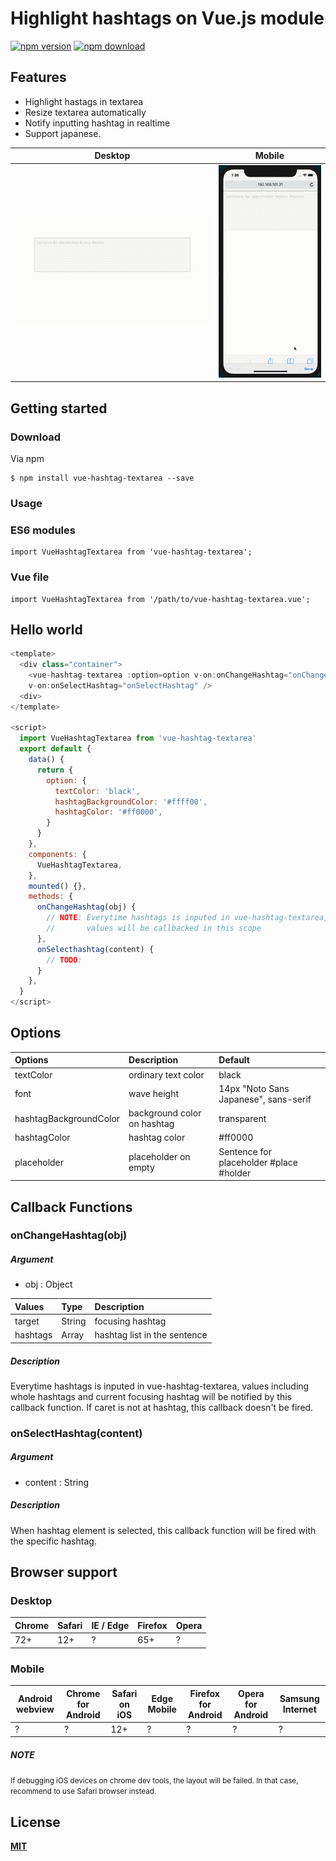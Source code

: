 # Highlight hashtags on Vue.js module

[![npm version](https://img.shields.io/npm/v/vue-hashtag-textarea.svg?style=flat&color=blue)](https://www.npmjs.com/package/vue-hashtag-textarea)
[![npm download](https://img.shields.io/npm/dm/vue-hashtag-textarea.svg?style=flat)](https://www.npmjs.com/package/vue-hashtag-textarea)

## Features
* Highlight hastags in textarea
* Resize textarea automatically
* Notify inputting hashtag in realtime
* Support japanese.

| Desktop | Mobile | 
| --- | --- | 
| ![desktop](./desktop.gif)| ![mobile](./mobile.gif) |



## Getting started
### Download
Via npm

```
$ npm install vue-hashtag-textarea --save
```

### Usage
### ES6 modules
```
import VueHashtagTextarea from 'vue-hashtag-textarea';
```

### Vue file
```
import VueHashtagTextarea from '/path/to/vue-hashtag-textarea.vue';
```

## Hello world
```js
<template>
  <div class="container">
    <vue-hashtag-textarea :option=option v-on:onChangeHashtag="onChangeHashtag"
    v-on:onSelectHashtag="onSelectHashtag" />
  <div>  
</template>

<script>
  import VueHashtagTextarea from 'vue-hashtag-textarea'
  export default {
    data() {
      return {
        option: {
          textColor: 'black',
          hashtagBackgroundColor: '#ffff00',
          hashtagColor: '#ff0000',
        }
      }
    },
    components: {
      VueHashtagTextarea,
    },
    mounted() {},
    methods: {
      onChangeHashtag(obj) {
        // NOTE: Everytime hashtags is inputed in vue-hashtag-textarea,
        //       values will be callbacked in this scope
      },
      onSelecthashtag(content) {
        // TODO:
      }
    },
  }
</script>
```

## Options
| Options | Description | Default |
|:--|:--|:--|
|textColor|ordinary text color|black|
|font|wave height|14px "Noto Sans Japanese", sans-serif|
|hashtagBackgroundColor|background color on hashtag|transparent|
|hashtagColor|hashtag color|#ff0000|
|placeholder|placeholder on empty|Sentence for placeholder #place #holder|

## Callback Functions

### **onChangeHashtag(obj)**

##### Argument

* obj : Object

| Values | Type | Description |
|:--|:--|:--|
|target|String|focusing hashtag|
|hashtags|Array|hashtag list in the sentence|

##### Description
Everytime hashtags is inputed in vue-hashtag-textarea,
values including whole hashtags and current focusing hashtag will be notified by this callback function. If caret is not at hashtag, this callback doesn't be fired.

### **onSelectHashtag(content)**

##### Argument

* content : String

##### Description
When hashtag element is selected, this callback function will be fired with the specific hashtag.

## Browser support

### Desktop
| Chrome | Safari | IE / Edge | Firefox | Opera |
| --- | --- | --- | --- | --- |
| 72+ | 12+ | ? | 65+ | ? |

### Mobile
| Android webview | Chrome for Android | Safari on iOS | Edge Mobile | Firefox for Android | Opera for Android | Samsung Internet |
| --- | --- | --- | --- | --- | --- | --- |
| ? | ? | 12+ | ? | ? | ? | ? |


##### NOTE
<small>If debugging iOS devices on chrome dev tools, the layout will be failed. In that case, recommend to use Safari browser instead.</small>


## License
**[MIT](https://github.com/mitsuyacider/vue-hashtag-textarea/blob/master/LICENSE.txt)**